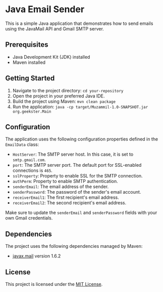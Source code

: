 # Java Email Sender

This is a simple Java application that demonstrates how to send emails using the JavaMail API and Gmail SMTP server.

## Prerequisites
- Java Development Kit (JDK) installed
- Maven installed

## Getting Started
1. Navigate to the project directory: `cd your-repository`
2. Open the project in your preferred Java IDE.
3. Build the project using Maven: `mvn clean package`
4. Run the application: `java -cp target/Muzammil-1.0-SNAPSHOT.jar org.geekster.Main`

## Configuration
The application uses the following configuration properties defined in the `EmailData` class:
- `HostServer`: The SMTP server host. In this case, it is set to `smtp.gmail.com`.
- `port`: The SMTP server port. The default port for SSL-enabled connections is `465`.
- `sslProperty`: Property to enable SSL for the SMTP connection.
- `authPerm`: Property to enable SMTP authentication.
- `senderEmail`: The email address of the sender.
- `senderPassword`: The password of the sender's email account.
- `receiverEmail1`: The first recipient's email address.
- `receiverEmail2`: The second recipient's email address.

Make sure to update the `senderEmail` and `senderPassword` fields with your own Gmail credentials.

## Dependencies
The project uses the following dependencies managed by Maven:
- [javax.mail](https://mvnrepository.com/artifact/com.sun.mail/javax.mail) version 1.6.2

## License
This project is licensed under the [MIT License](LICENSE).
